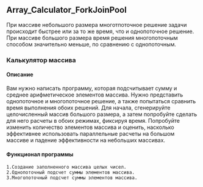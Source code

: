 ## Array_Calculator_ForkJoinPool
При массиве небольшого размера многотпоточное решение задачи происходит быстрее или за то же время, что и однопоточное решение.
При массиве большого размера время решения многопоточным способом значительно меньше, по сравнению с однопоточным.


### Калькулятор массива
#### Описание

Вам нужно написать программу, которая подсчитывает сумму и среднее арифметическое элементов массива. Нужно представить однопоточное и многопоточное решение, а также попытаться сравнить время выполнения обоих решений. Для начала, сгенерируйте целочисленный массив большого размера, а затем попробуйте сделать для него расчеты в обоих режимах, фиксируя время. Попробуйте изменить количество элементов массива и оценить, насколько эффективнее использовать параллельные расчеты на большом массиве и падение эффективности на небольших массивах.

#### Функционал программы

    1.Создание заполненного массива целых чисел.
    2.Однопоточный подсчет суммы элементов массива.
    3.Многопоточный подсчет суммы элементов массива.
